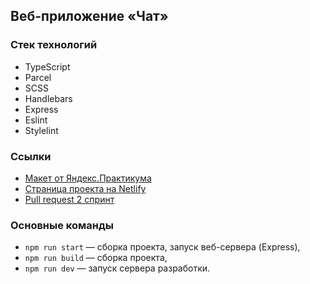 
## Веб-приложение «Чат»

### Стек технологий

- TypeScript
- Parcel
- SCSS
- Handlebars
- Express
- Eslint
- Stylelint

### Ссылки

- [Макет от Яндекс.Практикума](https://www.figma.com/file/24EUnEHGEDNLdOcxg7ULwV/Chat?node-id=0%3A1)
- [Страница проекта на Netlify](https://sprint-2--benevolent-cuchufli-ac6599.netlify.app/)
- [Pull request 2 спринт](https://github.com/evorobyevaa/middle.messenger.praktikum.yandex/pull/2)

### Основные команды

- `npm run start` — сборка проекта, запуск веб-сервера (Express),
- `npm run build` — сборка проекта,
- `npm run dev` — запуск сервера разработки.





